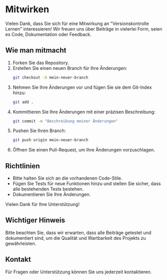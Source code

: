 # Mitwirken

Vielen Dank, dass Sie sich für eine Mitwirkung an "Versionskontrolle Lernen" interessieren! Wir freuen uns über Beiträge in vielerlei Form, seien es Code, Dokumentation oder Feedback.

## Wie man mitmacht
1. Forken Sie das Repository.
2. Erstellen Sie einen neuen Branch für Ihre Änderungen:
   ```bash
   git checkout -b mein-neuer-branch
   ```
3. Nehmen Sie Ihre Änderungen vor und fügen Sie sie dem Git-Index hinzu:
   ```bash
   git add .
   ```
4. Kommittieren Sie Ihre Änderungen mit einer präzisen Beschreibung:
   ```bash
   git commit -m "Beschreibung meiner Änderungen"
   ```
5. Pushen Sie Ihren Branch:
   ```bash
   git push origin mein-neuer-branch
   ```
6. Öffnen Sie einen Pull-Request, um Ihre Änderungen vorzuschlagen.

## Richtlinien
- Bitte halten Sie sich an die vorhandenen Code-Stile.
- Fügen Sie Tests für neue Funktionen hinzu und stellen Sie sicher, dass alle bestehenden Tests bestehen.
- Dokumentieren Sie Ihre Änderungen.

Vielen Dank für Ihre Unterstützung!

## Wichtiger Hinweis
Bitte beachten Sie, dass wir erwarten, dass alle Beiträge getestet und dokumentiert sind, um die Qualität und Wartbarkeit des Projekts zu gewährleisten.

## Kontakt
Für Fragen oder Unterstützung können Sie uns jederzeit kontaktieren.